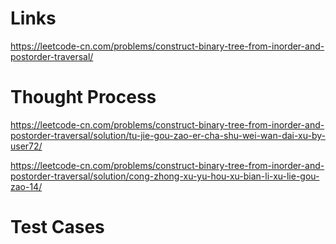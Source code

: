 # Links
https://leetcode-cn.com/problems/construct-binary-tree-from-inorder-and-postorder-traversal/

# Thought Process
https://leetcode-cn.com/problems/construct-binary-tree-from-inorder-and-postorder-traversal/solution/tu-jie-gou-zao-er-cha-shu-wei-wan-dai-xu-by-user72/

https://leetcode-cn.com/problems/construct-binary-tree-from-inorder-and-postorder-traversal/solution/cong-zhong-xu-yu-hou-xu-bian-li-xu-lie-gou-zao-14/

# Test Cases

